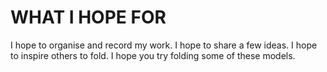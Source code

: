 # WHAT I HOPE FOR

I hope to organise and record my work. I hope to share a few ideas. I hope to inspire others to fold. I hope you try folding some of these models.